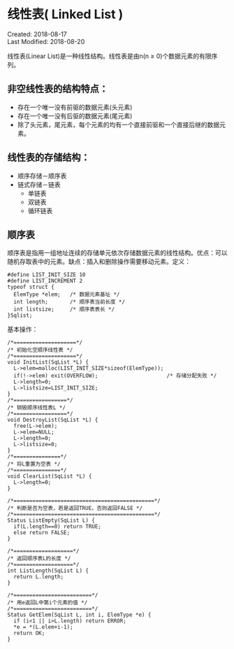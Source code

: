 # 线性表( Linked List )
Created: 2018-08-17  
Last Modified: 2018-08-20  

线性表(Linear List)是一种线性结构。线性表是由n(n ≥ 0)个数据元素的有限序列。

## 非空线性表的结构特点：
  - 存在一个唯一没有前驱的数据元素(头元素)
  - 存在一个唯一没有后驱的数据元素(尾元素)
  - 除了头元素，尾元素，每个元素的均有一个直接前驱和一个直接后继的数据元素。

## 线性表的存储结构：
  - 顺序存储－顺序表
  - 链式存储－链表
    - 单链表
    - 双链表
    - 循环链表

## 顺序表
顺序表是指用一组地址连续的存储单元依次存储数据元素的线性结构。优点：可以随机存取表中的元素。缺点：插入和删除操作需要移动元素。定义：
```
#define LIST_INIT_SIZE 10
#define LIST_INCREMENT 2
typeof struct {
  ElemType *elem;   /* 数据元素基址 */
  int length;       /* 顺序表当前长度 */
  int listsize;     /* 顺序表表长 */ 
}Sqlist;
```
基本操作：
```
/*====================*/
/* 初始化空顺序线性表 */
/*====================*/
void InitList(SqList *L) {
  L->elem=malloc(LIST_INIT_SIZE*sizeof(ElemType));
  if(!->elem) exit(OVERFLOW);                      /* 存储分配失败 */
  L->length=0;
  L->listsize=LIST_INIT_SIZE;
}
/*=================*/
/* 销毁顺序线性表L */
/*=================*/
void DestroyList(SqList *L) {
  free(L->elem);
  L->elem=NULL;
  L->length=0;
  L->listsize=0;
}
/*===============*/
/* 将L重置为空表 */
/*===============*/
void ClearList(SqList *L) {
  L->length=0;
}

/*=============================================*/
/* 判断是否为空表，若是返回TRUE，否则返回FALSE */
/*=============================================*/
Status ListEmpty(SqList L) {
  if(L.length==0) return TRUE;
  else return FALSE;
}

/*===================*/
/* 返回顺序表L的长度 */
/*===================*/
int ListLength(SqList L) {
  return L.length;
}
```
```
/*=========================*/
/* 用e返回L中第i个元素的值 */
/*=========================*/
Status GetElem(SqList L, int i, ElemType *e) {
  if (i<1 || i>L.length) return ERROR;
  *e = *(L.elem+i-1);
  return OK;
}
```